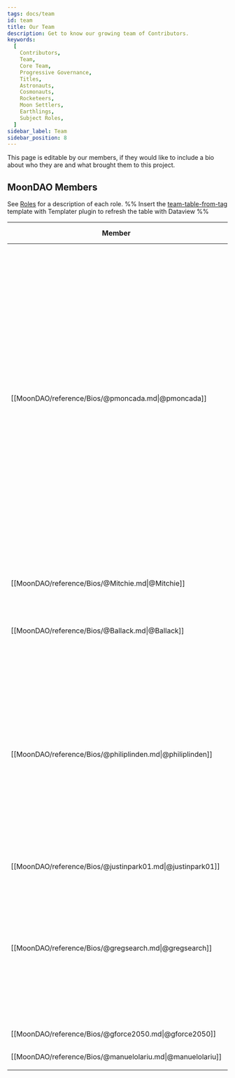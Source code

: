 ```yaml
---
tags: docs/team
id: team
title: Our Team
description: Get to know our growing team of Contributors.
keywords:
  [
    Contributors,
    Team,
    Core Team,
    Progressive Governance,
    Titles,
    Astronauts,
    Cosmonauts,
    Rocketeers,
    Moon Settlers,
    Earthlings,
    Subject Roles,
  ]
sidebar_label: Team
sidebar_position: 8
---
```

This page is editable by our members, if they would like to include a bio about who they are and what brought them to this project.

## MoonDAO Members
See [Roles](Roles.md) for a description of each role.
%% 
Insert the [team-table-from-tag](team-table-from-tag.md) template with Templater plugin to refresh the table with
Dataview
%%

| Member                                                     | Roles                                                              | Member Since       | Bio                                                                                                                                                                                                                                                                                                                                                                                                                                                                                                                                                                                                                                                                                                                                                                   |
| ---------------------------------------------------------- | ------------------------------------------------------------------ | ------------------ | --------------------------------------------------------------------------------------------------------------------------------------------------------------------------------------------------------------------------------------------------------------------------------------------------------------------------------------------------------------------------------------------------------------------------------------------------------------------------------------------------------------------------------------------------------------------------------------------------------------------------------------------------------------------------------------------------------------------------------------------------------------------- |
| [[MoonDAO/reference/Bios/@pmoncada.md\|@pmoncada]]         | <ul><li>Astronaut</li><li>Rocketeer</li><li>Moon Settler</li></ul> | November 22, 2021  | Hey I'm Pablo, I used to work at BigTech but dropped out after seeing where the world could be headed with centralized control over billions of people's lives. I see decentralization as an answer to fixing some of those problems. For the past year and a half I have worked on JuntoDAO to allow people to collectively govern their real life and digital assets with smart contacts. Basically making it easier to share things with your friends. I was also a core contributor at ConstitutionDAO (controversially, I "resigned"). Before that I worked at Waymo (Google's self driving car), YoutubeVR, and in biotech. I mostly grew up in Ann Arbor, MI, and went to Michigan (go blue!), but I'm very culturally Spanish and lived in Zaragoza as a kid. |
| [[MoonDAO/reference/Bios/@Mitchie.md\|@Mitchie]]           | <ul><li>Operations Lead</li><li>Rocketeer</li><li>Moon Settler</li></ul>                   | \-                 | \-                                                                                                                                                                                                                                                                                                                                                                                                                                                                                                                                                                                                                                                                                                                                                                    |
| [[MoonDAO/reference/Bios/@Ballack.md\|@Ballack]]           | <ul><li>Rocketeer</li><li>Delegate</li></ul>                       | January 20, 2022   | \-                                                                                                                                                                                                                                                                                                                                                                                                                                                                                                                                                                                                                                                                                                                                                                    |
| [[MoonDAO/reference/Bios/@philiplinden.md\|@philiplinden]] | <ul><li>Rocketeer</li><li>Moon Settler</li></ul>                   | September 22, 2022 | Phil is a spacecraft engineer, writer, and all around space nerd. His core values are: Do Good, Be Collaborative, Dream Big, Strive for Openness, and Take Pride in Every Task. Phil's professional experience includes R&D engineering for [SpaceX](SpaceX.md) (Mechanical/Reusability Engineering for Dragon Capsule), R&D engineering for Lockheed Martin Space (Electro-Optical engineer), Mission Operations for Planet Labs (Space Systems Engineer), and research for [Open Lunar Foundation](Open%20Lunar%20Foundation.md) (Fellow).                                                                                                                                                                                                                          |
| [[MoonDAO/reference/Bios/@justinpark01.md\|@justinpark01]] | Moon Settler                                                       | \-                 | \-                                                                                                                                                                                                                                                                                                                                                                                                                                                                                                                                                                                                                                                                                                                                                                    |
| [[MoonDAO/reference/Bios/@gregsearch.md\|@gregsearch]]     | Moon Settler                                                       | November 05, 2022  | Greg holds a Bachelor’s degree in Mathematics and Aeronautical Engineering, and a Master’s in Electrical Engineering. He helped early research in the Low Cost Attritable Aircraft Technology (LCAAT) program which became Skyborg. His research focuses mainly in aerospace, including: magnetic navigation, laser air data systems, and more.                                                                                                                                                                                                                                                                                                                                                                                                                       |
| [[MoonDAO/reference/Bios/@gforce2050.md\|@gforce2050]]     | Explorer                                                           | November 15, 2022  | \-                                                                                                                                                                                                                                                                                                                                                                                                                                                                                                                                                                                                                                                                                                                                                                    |
| [[MoonDAO/reference/Bios/@manuelolariu.md\|@manuelolariu]] | <ul><li>Voyager</li></ul>                                          | \-                 |                                                                                                                                                                                                                                                                                                                                                                                                                                                                                                                                                                                                                                                                                                                                       |
